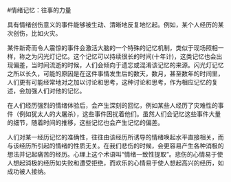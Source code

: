 #情绪记忆：往事的力量

具有情绪创伤意义的事件能够被生动、清晰地反复地忆起。例如，某个人经历的某次创伤，比如火灾。

某件新奇而令人震惊的事件会激活大脑的一个特殊的记忆机制，类似于现场照相一样，称之为闪光灯记忆。这个记忆可以持续很长的时间(十年计)，这类记忆也会出现偏差，当时间流逝的时候，人们会倾向于遗忘或混淆该记忆的来源。闪光灯记忆之所以长久，可能的原因是在这件事情发生后的数天，数月，甚至数年的时间里，人们更有可能经常地对之加以讨论和思考，这种讨论和思考，作为相应记忆的复述，会加强人们对他的记忆。

在人们经历强烈的情绪体验后，会产生深刻的回忆，例如某些人经历了灾难性的事件（例如犹太人的大屠杀），这些事件困扰着他们。虽然人们会记忆这些事件大量的细节，随着时间的推移，这些记忆也会产生记忆的偏差。

人们对某一经历记忆的准确性，往往由该经历所诱导的情绪唤起水平直接相关，而与该经历所引起的情绪的性质无关。在我们悲伤的时候，会更容易产生各种消极的想法并记起痛苦的经历。心理上这个术语叫“情绪一致性提取”。悲伤的心情易于使人想起消极的经历如失败和遭受拒绝，而欢乐的心情易于使人想起高兴的经历，如成功被人接纳。







